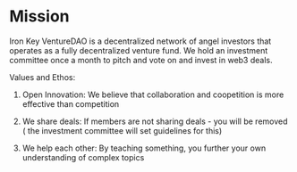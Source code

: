 # Mission

Iron Key VentureDAO is a decentralized network of angel investors that operates as a fully decentralized venture fund. We hold an investment committee once a month to pitch and vote on and invest in web3 deals.


Values and Ethos:


1. Open Innovation: We believe that collaboration and coopetition is more effective than competition

2. We share deals: If members are not sharing deals - you will be removed ( the investment committee will set guidelines for this)

3. We help each other: By teaching something, you further your own understanding of complex topics
